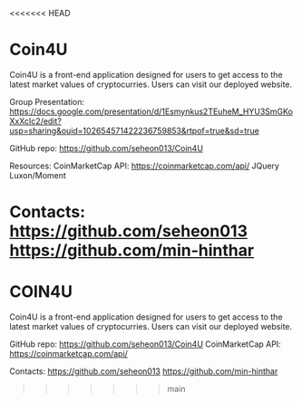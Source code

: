 <<<<<<< HEAD
# Coin4U

Coin4U is a front-end application designed for users to get access to the latest market values of cryptocurries. Users can visit our deployed website.

Group Presentation: https://docs.google.com/presentation/d/1Esmynkus2TEuheM_HYU3SmGKoXxXcIc2/edit?usp=sharing&ouid=102654571422236759853&rtpof=true&sd=true

GitHub repo: https://github.com/seheon013/Coin4U

Resources:
CoinMarketCap API: https://coinmarketcap.com/api/
JQuery
Luxon/Moment

Contacts:
https://github.com/seheon013
https://github.com/min-hinthar
=======
# COIN4U

Coin4U is a front-end application designed for users to get access to the latest market values of cryptocurries. Users can visit our deployed website.

GitHub repo: https://github.com/seheon013/Coin4U
CoinMarketCap API: https://coinmarketcap.com/api/

Contacts:
https://github.com/seheon013
https://github.com/min-hinthar
>>>>>>> main
